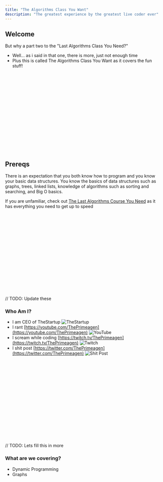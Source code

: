 ```yaml
---
title: "The Algorithms Class You Want"
description: "The greatest experience by the greatest live coder ever"
---
```


## Welcome
But why a part two to the "Last Algorithms Class You Need?"
- Well... as i said in that one, there is more, just not enough time
- Plus this is called The Algorithms Class You Want as it covers the fun stuff!

<br/>
<br/>
<br/>
<br/>
<br/>
<br/>
<br/>
<br/>
<br/>
<br/>
<br/>
<br/>
<br/>
<br/>
<br/>

## Prereqs
There is an expectation that you both know how to program and you know your
basic data structures.  You know the basics of data structures such as graphs,
trees, linked lists, knowledge of algorithms such as sorting and searching, and
Big O basics.

If you are unfamiliar, check out [The Last Algorithms Course You
Need](https://frontendmasters.com/courses/algorithms) as it has everything you
need to get up to speed

<br/>
<br/>
<br/>
<br/>
<br/>
<br/>
<br/>
<br/>
<br/>
<br/>
<br/>
<br/>
<br/>
<br/>
<br/>

// TODO: Update these
### Who Am I?
* I am CEO of TheStartup
![TheStartup](./images/TheStartup.jpeg)
* I rant [https://youtube.com/ThePrimeagen](https://youtube.com/ThePrimeagen)
![YouTube](./images/YT.png)
* I scream while coding [https://twitch.tv/ThePrimeagen](https://twitch.tv/ThePrimeagen)
![Twitch](./images/TWITCH.png)
* I shit post [https://twitter.com/ThePrimeagen](https://twitter.com/ThePrimeagen)
![Shit Post](./images/twitter.png)

<br/>
<br/>
<br/>
<br/>
<br/>
<br/>
<br/>
<br/>
<br/>
<br/>
<br/>
<br/>
<br/>
<br/>
<br/>

// TODO: Lets fill this in more
### What are we covering?
* Dynamic Programming
* Graphs

<br/>
<br/>
<br/>
<br/>
<br/>
<br/>
<br/>
<br/>
<br/>
<br/>
<br/>
<br/>
<br/>
<br/>
<br/>


